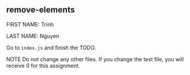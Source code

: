 ## remove-elements

FIRST NAME: Trinh

LAST NAME: Nguyen

Go to `index.js` and finish the TODO.

NOTE Do not change any other files. If you change the test file, you will receive 0 for this assignment.
